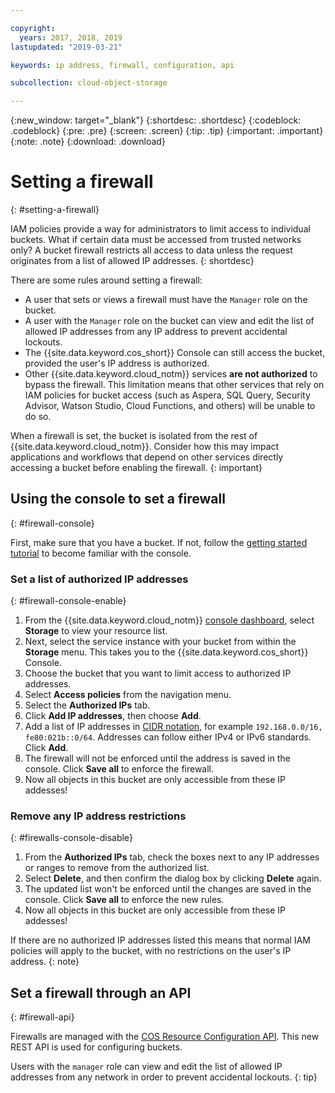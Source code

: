 ```yaml
---

copyright:
  years: 2017, 2018, 2019
lastupdated: "2019-03-21"

keywords: ip address, firewall, configuration, api

subcollection: cloud-object-storage

---
```

{:new_window: target="_blank"}
{:shortdesc: .shortdesc}
{:codeblock: .codeblock}
{:pre: .pre}
{:screen: .screen}
{:tip: .tip}
{:important: .important}
{:note: .note}
{:download: .download} 

# Setting a firewall
{: #setting-a-firewall}

IAM policies provide a way for administrators to limit access to individual buckets. What if certain data must be accessed from trusted networks only? A bucket firewall restricts all access to data unless the request originates from a list of allowed IP addresses.
{: shortdesc}

There are some rules around setting a firewall:

* A user that sets or views a firewall must have the `Manager` role on the bucket. 
* A user with the `Manager` role on the bucket can view and edit the list of allowed IP addresses from any IP address to prevent accidental lockouts.
* The {{site.data.keyword.cos_short}} Console can still access the bucket, provided the user's IP address is authorized.
* Other {{site.data.keyword.cloud_notm}} services **are not authorized** to bypass the firewall. This limitation means that other services that rely on IAM policies for bucket access (such as Aspera, SQL Query, Security Advisor, Watson Studio, Cloud Functions, and others) will be unable to do so.

When a firewall is set, the bucket is isolated from the rest of {{site.data.keyword.cloud_notm}}. Consider how this may impact applications and workflows that depend on other services directly accessing a bucket before enabling the firewall.
{: important}

## Using the console to set a firewall
{: #firewall-console}

First, make sure that you have a bucket. If not, follow the [getting started tutorial](/docs/services/cloud-object-storage/getting-started.html) to become familiar with the console.

### Set a list of authorized IP addresses
{: #firewall-console-enable}

1. From the {{site.data.keyword.cloud_notm}} [console dashboard](https://cloud.ibm.com/), select **Storage** to view your resource list.
2. Next, select the service instance with your bucket from within the **Storage** menu. This takes you to the {{site.data.keyword.cos_short}} Console.
3. Choose the bucket that you want to limit access to authorized IP addresses. 
4. Select **Access policies** from the navigation menu.
5. Select the **Authorized IPs** tab.
6. Click **Add IP addresses**, then choose **Add**.
7. Add a list of IP addresses in [CIDR notation](https://en.wikipedia.org/wiki/Classless_Inter-Domain_Routing), for example `192.168.0.0/16, fe80:021b::0/64`. Addresses can follow either IPv4 or IPv6 standards. Click **Add**.
8. The firewall will not be enforced until the address is saved in the console. Click **Save all** to enforce the firewall.
9. Now all objects in this bucket are only accessible from these IP addesses!

### Remove any IP address restrictions
{: #firewalls-console-disable}

1. From the **Authorized IPs** tab, check the boxes next to any IP addresses or ranges to remove from the authorized list.
2. Select **Delete**, and then confirm the dialog box by clicking **Delete** again.
3. The updated list won't be enforced until the changes are saved in the console. Click **Save all** to enforce the new rules.
4. Now all objects in this bucket are only accessible from these IP addesses!

If there are no authorized IP addresses listed this means that normal IAM policies will apply to the bucket, with no restrictions on the user's IP address. 
{: note}


## Set a firewall through an API
{: #firewall-api}

Firewalls are managed with the [COS Resource Configuration API](https://cloud.ibm.com/apidocs/cos/cos-configuration). This new REST API is used for configuring buckets. 

Users with the `manager` role can view and edit the list of allowed IP addresses from any network in order to prevent accidental lockouts.
{: tip}
